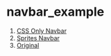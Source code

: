 navbar_example
==============


1. [CSS Only Navbar](http://htmlpreview.github.com/?https://github.com/unflores/navbar_example/blob/master/index.html)
2. [Sprites Navbar](http://htmlpreview.github.com/?https://github.com/unflores/navbar_example/blob/master/index_sprites.html)
3. [Original](https://raw.github.com/unflores/navbar_example/master/test_bar.png)
